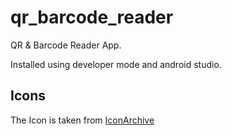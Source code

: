 # qr_barcode_reader

QR & Barcode Reader App.

Installed using developer mode and android studio.

## Icons
The Icon is taken from [IconArchive](https://iconarchive.com/show/circle-icons-by-martz90/qr-code-icon.html)
